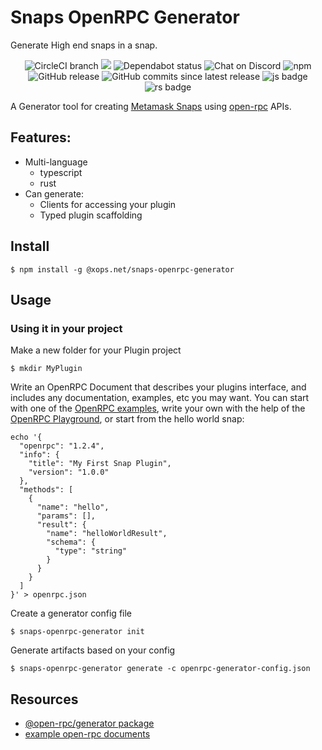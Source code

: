 # Snaps OpenRPC Generator

Generate High end snaps in a snap.

<center>
  <span>
    <img alt="CircleCI branch" src="https://img.shields.io/circleci/project/github/xops/snaps-openrpc-generator/master.svg">
    <img src="https://codecov.io/gh/xops/snaps-openrpc-generator/branch/master/graph/badge.svg" />
    <img alt="Dependabot status" src="https://api.dependabot.com/badges/status?host=github&repo=xops/snaps-openrpc-generator" />
    <img alt="Chat on Discord" src="https://img.shields.io/badge/chat-on%20discord-7289da.svg" />
    <img alt="npm" src="https://img.shields.io/npm/dt/@xops/snaps-openrpc-generator.svg" />
    <img alt="GitHub release" src="https://img.shields.io/github/release/xops/snaps-openrpc-generator.svg" />
    <img alt="GitHub commits since latest release" src="https://img.shields.io/github/commits-since/xops/snaps-openrpc-generator/latest.svg" />
    <img alt="js badge" src="https://img.shields.io/badge/js-javascript-yellow.svg" />
    <img alt="rs badge" src="https://img.shields.io/badge/rs-rust-brown.svg" />
  </span>
</center>


A Generator tool for creating [Metamask Snaps](https://github.com/MetaMask/snaps-cli) using [open-rpc](https://github.com/open-rpc/spec) APIs.

## Features:

- Multi-language
  - typescript
  - rust
- Can generate:
  - Clients for accessing your plugin
  - Typed plugin scaffolding

## Install

```shell
$ npm install -g @xops.net/snaps-openrpc-generator
```

## Usage

### Using it in your project

Make a new folder for your Plugin project
```shell
$ mkdir MyPlugin
```

Write an OpenRPC Document that describes your plugins interface, and includes any documentation, examples, etc you may want. You can start with one of the [OpenRPC examples](http://github.com/open-rpc/examples), write your own with the help of the [OpenRPC Playground](playground.open-rpc.org), or start from the hello world snap:
```shell
echo '{
  "openrpc": "1.2.4",
  "info": {
    "title": "My First Snap Plugin",
    "version": "1.0.0"
  },
  "methods": [
    {
      "name": "hello",
      "params": [],
      "result": {
        "name": "helloWorldResult",
        "schema": {
          "type": "string"
        }
      }
    }
  ]
}' > openrpc.json
```

Create a generator config file

```shell
$ snaps-openrpc-generator init
```

Generate artifacts based on your config

```shell
$ snaps-openrpc-generator generate -c openrpc-generator-config.json
```

## Resources

- [@open-rpc/generator package](https://www.npmjs.com/package/@open-rpc/generator)
- [example open-rpc documents](https://github.com/open-rpc/examples/tree/master/service-descriptions)

